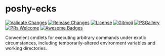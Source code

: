 # poshy-ecks

[![Validate Changes](https://github.com/pwshrc/poshy-ecks/actions/workflows/validate.yml/badge.svg)](https://github.com/pwshrc/poshy-ecks/actions/workflows/validate.yml)
[![Release Changes](https://github.com/pwshrc/poshy-ecks/actions/workflows/release.yml/badge.svg)](https://github.com/pwshrc/poshy-ecks/actions/workflows/release.yml)
[![License](https://img.shields.io/github/license/pwshrc/poshy-ecks)](./LICENSE.txt)
[![Gitmoji](https://img.shields.io/badge/gitmoji-%20😜%20😍-FFDD67.svg?style=flat-square)](https://gitmoji.carloscuesta.me/)
[![PSGallery](https://img.shields.io/powershellgallery/dt/poshy-ecks.svg)](https://www.powershellgallery.com/packages/poshy-ecks)
[![PRs Welcome](https://img.shields.io/badge/PRs-welcome-brightgreen.svg?style=flat-square)](http://makeapullrequest.com)
[![Awesome Badges](https://img.shields.io/badge/badges-awesome-green.svg)](https://github.com/Naereen/badges)

Convenient cmdlets for executing arbitrary commands under exotic circumstances, including temporarily-altered environment variables and working directories.